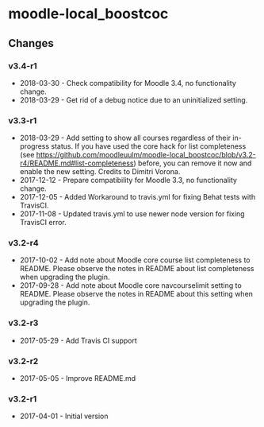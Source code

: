 moodle-local_boostcoc
=====================

Changes
-------

### v3.4-r1

* 2018-03-30 - Check compatibility for Moodle 3.4, no functionality change.
* 2018-03-29 - Get rid of a debug notice due to an uninitialized setting.

### v3.3-r1

* 2018-03-29 - Add setting to show all courses regardless of their in-progress status. If you have used the core hack for list completeness (see https://github.com/moodleuulm/moodle-local_boostcoc/blob/v3.2-r4/README.md#list-completeness) before, you can remove it now and enable the new setting. Credits to Dimitri Vorona. 
* 2017-12-12 - Prepare compatibility for Moodle 3.3, no functionality change.
* 2017-12-05 - Added Workaround to travis.yml for fixing Behat tests with TravisCI.
* 2017-11-08 - Updated travis.yml to use newer node version for fixing TravisCI error.

### v3.2-r4

* 2017-10-02 - Add note about Moodle core course list completeness to README. Please observe the notes in README about list completeness when upgrading the plugin.
* 2017-09-28 - Add note about Moodle core navcourselimit setting to README. Please observe the notes in README about this setting when upgrading the plugin.

### v3.2-r3

* 2017-05-29 - Add Travis CI support

### v3.2-r2

* 2017-05-05 - Improve README.md

### v3.2-r1

* 2017-04-01 - Initial version
